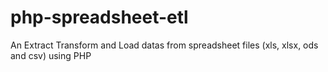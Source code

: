# php-spreadsheet-etl
An Extract Transform and Load datas from spreadsheet files (xls, xlsx, ods and csv) using PHP

